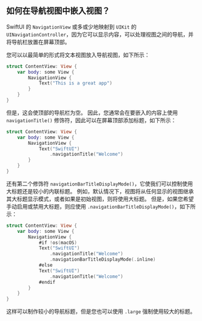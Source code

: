 如何在导航视图中嵌入视图？
---

SwiftUI 的 `NavigationView` 或多或少地映射到 `UIKit` 的 `UINavigationController`，因为它可以显示内容，可以处理视图之间的导航，并将导航栏放置在屏幕顶部。

您可以以最简单的形式将文本视图放入导航视图，如下所示：

```swift
struct ContentView: View {
    var body: some View { 
        NavigationView {
            Text("This is a great app")
        }
    }
}
```

但是，这会使顶部的导航栏为空。 因此，您通常会在要嵌入的内容上使用 `navigationTitle()` 修饰符，因此可以在屏幕顶部添加标题，如下所示：

```swift
struct ContentView: View {
    var body: some View { 
        NavigationView {
            Text("SwiftUI")
                .navigationTitle("Welcome")
        }
    }
}
```

还有第二个修饰符 `navigationBarTitleDisplayMode()`，它使我们可以控制使用大标题还是较小的内联标题。 例如，默认情况下，视图将从任何显示的视图继承其大标题显示模式，或者如果是初始视图，则将使用大标题。 但是，如果您希望手动启用或禁用大标题，则应使用 `.navigationBarTitleDisplayMode()`，如下所示：

```swift
struct ContentView: View {
    var body: some View { 
        NavigationView {
            #if !os(macOS)
            Text("SwiftUI")
                .navigationTitle("Welcome")
                .navigationBarTitleDisplayMode(.inline)
            #else
            Text("SwiftUI")
                .navigationTitle("Welcome")
            #endif
        }
    }
}
```

这样可以制作较小的导航标题，但是您也可以使用 `.large` 强制使用较大的标题。